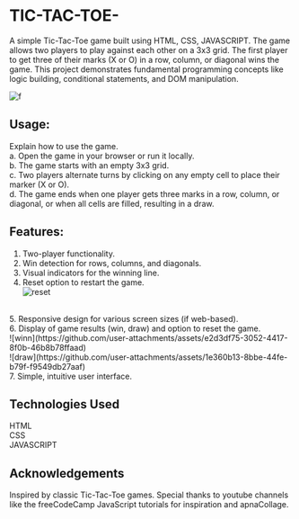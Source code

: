 # TIC-TAC-TOE-
A simple Tic-Tac-Toe game built using HTML, CSS, JAVASCRIPT. The game allows two players to play against each other on a 3x3 grid. The first player to get three of their marks (X or O) in a row, column, or diagonal wins the game. This project demonstrates fundamental programming concepts like logic building, conditional statements, and DOM manipulation.

![f](https://github.com/user-attachments/assets/2770d076-5caa-483b-a401-d3226721d60c)


## Usage:
  Explain how to use the game.<br>
  a. Open the game in your browser or run it locally.<br>
  b. The game starts with an empty 3x3 grid.<br>
  c. Two players alternate turns by clicking on any empty cell to place their marker (X or O).<br>
  d. The game ends when one player gets three marks in a row, column, or diagonal, or when all cells are filled, resulting in a draw.<br>

## Features:
   1. Two-player functionality.<br>
   2. Win detection for rows, columns, and diagonals.
   3. Visual indicators for the winning line.
   4. Reset option to restart the game.<br>  ![reset](https://github.com/user-attachments/assets/879a2347-6860-42de-807a-b9958258412e)
<br>
   5. Responsive design for various screen sizes (if web-based).<br>
   6. Display of game results (win, draw) and option to reset the game.<br>![winn](https://github.com/user-attachments/assets/e2d3df75-3052-4417-8f0b-46b8b78ffaad)
 <br>
 ![draw](https://github.com/user-attachments/assets/1e360b13-8bbe-44fe-b79f-f9549db27aaf)
<br>
   7. Simple, intuitive user interface.
      
## Technologies Used
   HTML <br>
   CSS <br>
   JAVASCRIPT <br>

## Acknowledgements
   Inspired by classic Tic-Tac-Toe games. Special thanks to youtube channels like the freeCodeCamp JavaScript tutorials for inspiration and apnaCollage.

